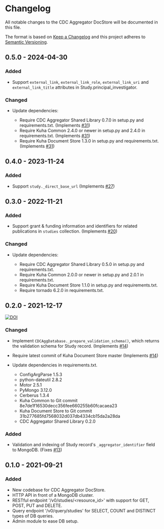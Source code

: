 # Changelog

All notable changes to the CDC Aggregator DocStore will be documented in this file.

The format is based on [Keep a Changelog](http://keepachangelog.com/en/1.0.0/) and this project adheres to [Semantic Versioning](http://semver.org/spec/v2.0.0.html).


## 0.5.0 - 2024-04-30

### Added

- Support `external_link`, `external_link_role`, `external_link_uri`
  and `external_link_title` attributes in Study.principal_investigator.

### Changed

- Update dependencies:

  - Require CDC Aggregator Shared Library 0.7.0 in setup.py and
    requirements.txt. (Implements
    [#31](https://github.com/cessda/cessda.cdc.aggregator.doc-store/issues/31))
  - Require Kuha Common 2.4.0 or newer in setup.py and 2.4.0 in
    requirements.txt. (Implements
    [#31](https://github.com/cessda/cessda.cdc.aggregator.doc-store/issues/31))
  - Require Kuha Document Store 1.3.0 in setup.py and
    requirements.txt. (Implements
    [#31](https://github.com/cessda/cessda.cdc.aggregator.doc-store/issues/31))


## 0.4.0 - 2023-11-24

### Added

- Support `study._direct_base_url` (Implements
  [#27](https://github.com/cessda/cessda.cdc.aggregator.doc-store/issues/27))


## 0.3.0 - 2022-11-21

### Added

- Support grant & funding information and identifiers for related
  publications in `studies` collection. (Implements
  [#20](https://github.com/cessda/cessda.cdc.aggregator.doc-store/issues/20))

### Changed

- Update dependencies:

  - Require CDC Aggregator Shared Library 0.5.0 in setup.py and
    requirements.txt.
  - Require Kuha Common 2.0.0 or newer in setup.py and 2.0.1 in requirements.txt.
  - Require Kuha Document Store 1.1.0 in setup.py and requirements.txt.
  - Require tornado 6.2.0 in requirements.txt.


## 0.2.0 - 2021-12-17
[![DOI](https://zenodo.org/badge/DOI/10.5281/zenodo.5779898.svg)](https://doi.org/10.5281/zenodo.5779898)

### Changed

- Implement `CDCAggDatabase._prepare_validation_schema()`, which
  returns the validation schema for Study record.
  (Implements [#14](https://github.com/cessda/cessda.cdc.aggregator.doc-store/issues/14))
- Require latest commit of Kuha Document Store master
  (Implements [#14](https://github.com/cessda/cessda.cdc.aggregator.doc-store/issues/14))
- Update dependencies in requirements.txt.

  - ConfigArgParse 1.5.3
  - python-dateutil 2.8.2
  - Motor 2.5.1
  - PyMongo 3.12.0
  - Cerberus 1.3.4
  - Kuha Common to Git commit 8e7de1f16530decc356fee660255b60fcacaea23
  - Kuha Document Store to Git commit 31b277685fd7568032d037db4334cb15da2a28da
  - CDC Aggregator Shared Library 0.2.0

### Added

- Validation and indexing of Study record's `_aggregator_identifier` field to MongoDB.
  (Fixes [#13](https://github.com/cessda/cessda.cdc.aggregator.doc-store/issues/13))


## 0.1.0 - 2021-09-21

### Added

- New codebase for CDC Aggregator DocStore.
- HTTP API in front of a MongoDB cluster.
- RESTful endpoint '/v0/studies/<resource_id>' with support for GET, POST, PUT and DELETE.
- Query endpoint '/v0/query/studies' for SELECT, COUNT and DISTINCT types of DB queries.
- Admin module to ease DB setup.
